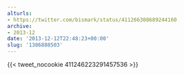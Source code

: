 ```yaml
---
alturls:
- https://twitter.com/bismark/status/411266308689244160
archive:
- 2013-12
date: '2013-12-12T22:48:23+00:00'
slug: '1386888503'
---
```


{{< tweet_nocookie 411246223291457536 >}}
